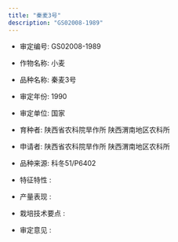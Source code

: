 ```yaml
---
title: "秦麦3号"
description: "GS02008-1989"
---
```

* 审定编号:  GS02008-1989

*  作物名称:  小麦

*  品种名称:  秦麦3号

*  审定年份:  1990

*  审定单位:  国家

* 育种者:  陕西省农科院旱作所  陕西渭南地区农科所

*  申请者:  陕西省农科院旱作所  陕西渭南地区农科所

*  品种来源:  科冬51/P6402

*  特征特性 : 

 
*  产量表现 : 


*  栽培技术要点 : 


*  审定意见 : 

